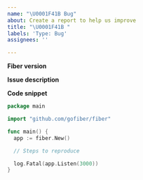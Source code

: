 ```yaml
---
name: "\U0001F41B Bug"
about: Create a report to help us improve
title: "\U0001F41B "
labels: 'Type: Bug'
assignees: ''

---
```


**Fiber version**

**Issue description**

**Code snippet**

```go
package main

import "github.com/gofiber/fiber"

func main() {
  app := fiber.New()

  // Steps to reproduce

  log.Fatal(app.Listen(3000))
}
```
